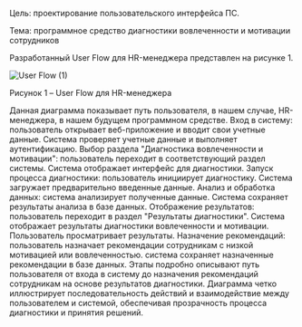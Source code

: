 Цель: проектирование пользовательского интерфейса ПС.

Тема: программное средство диагностики вовлеченности и мотивации сотрудников

Разработанный User Flow для HR-менеджера представлен на рисунке 1.

![User Flow (1)](https://github.com/user-attachments/assets/0739d858-176b-4d28-b10a-a152152d69b3)

Рисунок 1 – User Flow для HR-менеджера

Данная диаграмма показывает путь пользователя, в нашем случае, HR-менеджера, в нашем будущем программном средстве. 
Вход в систему: пользователь открывает веб-приложение и вводит свои учетные данные. Система проверяет учетные данные и выполняет аутентификацию. 
Выбор раздела "Диагностика вовлеченности и мотивации": пользователь переходит в соответствующий раздел системы. Система отображает интерфейс для диагностики.
Запуск процесса диагностики: пользователь инициирует диагностику. Система загружает предварительно введенные данные.
Анализ и обработка данных: система анализирует полученные данные. Система сохраняет результаты анализа в базе данных.
Отображение результатов: пользователь переходит в раздел "Результаты диагностики". Система отображает результаты диагностики вовлеченности и мотивации. Пользователь просматривает результаты.
Назначение рекомендаций: пользователь назначает рекомендации сотрудникам с низкой мотивацией или вовлеченностью. система сохраняет назначенные рекомендации в базе данных.
Этапы подробно описывают путь пользователя от входа в систему до назначения рекомендаций сотрудникам на основе результатов диагностики. Диаграмма четко иллюстрирует последовательность действий и взаимодействие между пользователем и системой, обеспечивая прозрачность процесса диагностики и принятия решений. 

